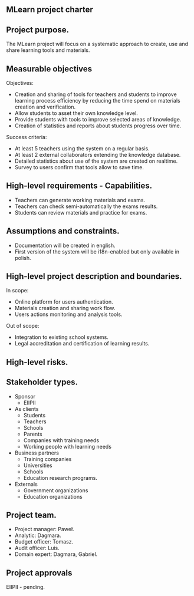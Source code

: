 MLearn project charter
----------------------

## Project purpose.

The MLearn project will focus on a systematic approach to create, use and share learning tools and materials.

## Measurable objectives

Objectives:

- Creation and sharing of tools for teachers and students to improve learning process efficiency by reducing the time spend on materials creation and verification.
- Allow students to asset their own knowledge level.
- Provide students with tools to improve selected areas of knowledge.
- Creation of statistics and reports about students progress over time.

Success criteria:

- At least 5 teachers using the system on a regular basis.
- At least 2 external collaborators extending the knowledge database.
- Detailed statistics about use of the system are created on realtime.
- Survey to users confirm that tools allow to save time.

## High-level requirements - Capabilities. 

- Teachers can generate working materials and exams.
- Teachers can check semi-automatically the exams results.
- Students can review materials and practice for exams.

## Assumptions and constraints.

- Documentation will be created in english.
- First version of the system will be i18n-enabled but only available in polish.

## High-level project description and boundaries.

In scope:

- Online platform for users authentication.
- Materials creation and sharing work flow.
- Users actions monitoring and analysis tools.

Out of scope:

- Integration to existing school systems.
- Legal accreditation and certification of learning results. 

## High-level risks.


## Stakeholder types.

- Sponsor
  * EIIPII
- As clients
  * Students
  * Teachers
  * Schools
  * Parents
  * Companies with training needs
  * Working people with learning needs
- Business partners
  * Training companies
  * Universities
  * Schools
  * Education research programs.
- Externals
  * Government organizations
  * Education organizations

## Project team.

- Project manager: Paweł.
- Analytic: Dagmara.
- Budget officer: Tomasz.
- Audit officer: Luis.
- Domain expert: Dagmara, Gabriel.

## Project approvals

EIIPII - pending.